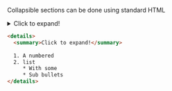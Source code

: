 
Collapsible sections can be done using standard HTML

<details>
  <summary>Click to expand!</summary>
  
  1. A numbered
  2. list
     * With some
     * Sub bullets
</details>

```html
<details>
  <summary>Click to expand!</summary>
  
  1. A numbered
  2. list
     * With some
     * Sub bullets
</details>
```
